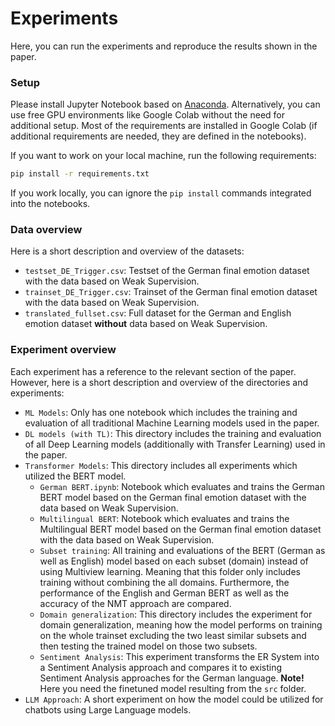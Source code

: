 # Experiments

Here, you can run the experiments and reproduce the results shown in the paper.

### Setup
Please install Jupyter Notebook based on [Anaconda](https://docs.anaconda.com/free/anaconda/install/index.html
"Anaconda"). Alternatively, you can use free GPU environments like Google Colab without the need for additional setup. Most of the requirements are installed in Google Colab (if additional requirements are needed, they are defined in the notebooks).

If you want to work on your local machine, run the following requirements:
```bash
pip install -r requirements.txt
```

If you work locally, you can ignore the `pip install` commands integrated into the notebooks.

### Data overview
Here is a short description and overview of the datasets:
- `testset_DE_Trigger.csv`: Testset of the German final emotion dataset with the data based on Weak Supervision.
- `trainset_DE_Trigger.csv`: Trainset of the German final emotion dataset with the data based on Weak Supervision.
- `translated_fullset.csv`: Full dataset for the German and English emotion dataset **without** data based on Weak Supervision.

### Experiment overview
Each experiment has a reference to the relevant section of the paper. However, here is a short description and overview of the directories and experiments:

- `ML Models`: Only has one notebook which includes the training and evaluation of all traditional Machine Learning models used in the paper.
- `DL models (with TL)`: This directory includes the training and evaluation of all Deep Learning models (additionally with Transfer Learning) used in the paper.
- `Transformer Models`: This directory includes all experiments which utilized the BERT model.
    * `German BERT.ipynb`: Notebook which evaluates and trains the German BERT model based on the German final emotion dataset with the data based on Weak Supervision.
    * `Multilingual BERT`:  Notebook which evaluates and trains the Multilingual BERT model based on the German final emotion dataset with the data based on Weak Supervision.
    * `Subset training`: All training and evaluations of the BERT (German as well as English) model based on each subset (domain) instead of using Multiview learning. Meaning that this folder only includes training without combining the all domains. Furthermore, the performance of the English and German BERT as well as the accuracy of the NMT approach are compared.
    * `Domain generalization`: This directory includes the experiment for domain generalization, meaning how the model performs on training on the whole trainset excluding the two least similar subsets and then testing the trained model on those two subsets.
    * `Sentiment Analysis`: This experiment transforms the ER System into a Sentiment Analysis approach and compares it to existing Sentiment Analysis approaches for the German language. **Note!** Here you need the finetuned model resulting from the `src` folder.
- `LLM Approach`: A short experiment on how the model could be utilized for chatbots using Large Language models.